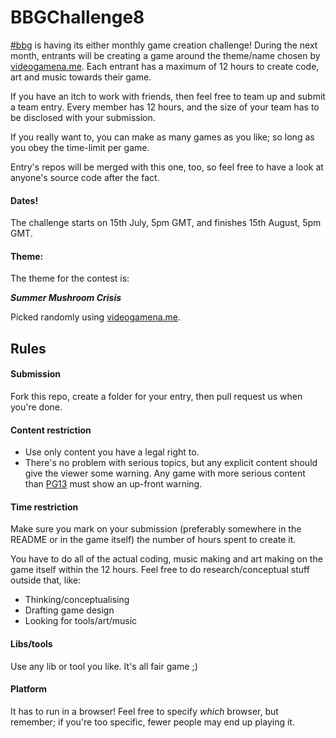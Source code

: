 # BBGChallenge8

[#bbg](http://hashbbg.com) is having its either monthly game creation challenge!  During the next month, entrants will be creating a game around the theme/name chosen by [videogamena.me](http://videogamena.me/).  Each entrant has a maximum of 12 hours to create code, art and music towards their game.

If you have an itch to work with friends, then feel free to team up and submit a team entry.  Every member has 12 hours, and the size of your team has to be disclosed with your submission.

If you really want to, you can make as many games as you like; so long as you obey the time-limit per game. 

Entry's repos will be merged with this one, too, so feel free to have a look at anyone's source code after the fact.  

#### Dates!

The challenge starts on 15th July, 5pm GMT, and finishes 15th August, 5pm GMT.

#### Theme:

The theme for the contest is:

***Summer Mushroom Crisis***

Picked randomly using [videogamena.me](http://videogamena.me/).

## Rules

#### Submission

Fork this repo, create a folder for your entry, then pull request us when you're done.

#### Content restriction

* Use only content you have a legal right to.
* There's no problem with serious topics, but any explicit content should give the viewer some warning.  Any game with more serious content than [PG13](http://www.mpaa.org/ratings/what-each-rating-means) must show an up-front warning. 

#### Time restriction

Make sure you mark on your submission (preferably somewhere in the README or in the game itself) the number of hours spent to create it. 

You have to do all of the actual coding, music making and art making on the game itself within the 12 hours.  Feel free to do research/conceptual stuff outside that, like:

* Thinking/conceptualising
* Drafting game design
* Looking for tools/art/music

#### Libs/tools

Use any lib or tool you like.  It's all fair game ;)

#### Platform

It has to run in a browser! Feel free to specify *which* browser, but remember; if you're too specific, fewer people may end up playing it.
